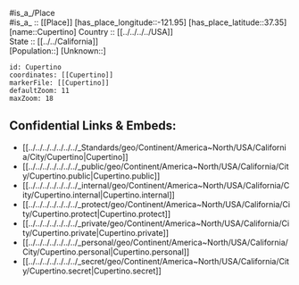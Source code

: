 ﻿---
location: [37.35,-121.95] 
mapzoom: [7,12] 
mapmarker: city 
type: City
tags:
- geo/City


SpocWebEntityId: 29690
isDeleted: false
confidential: public

---
#is_a_/Place  
#is_a_ :: [[Place]] 
[has_place_longitude::-121.95] 
[has_place_latitude::37.35] 
[name::Cupertino] 
Country :: [[../../../../USA]]  
State :: [[../../California]]  
[Population::] 
[Unknown::] 


```leaflet
id: Cupertino
coordinates: [[Cupertino]] 
markerFile: [[Cupertino]] 
defaultZoom: 11 
maxZoom: 18
```


## Confidential Links & Embeds: 
- [[../../../../../../../_Standards/geo/Continent/America~North/USA/California/City/Cupertino|Cupertino]] 
- [[../../../../../../../_public/geo/Continent/America~North/USA/California/City/Cupertino.public|Cupertino.public]] 
- [[../../../../../../../_internal/geo/Continent/America~North/USA/California/City/Cupertino.internal|Cupertino.internal]] 
- [[../../../../../../../_protect/geo/Continent/America~North/USA/California/City/Cupertino.protect|Cupertino.protect]] 
- [[../../../../../../../_private/geo/Continent/America~North/USA/California/City/Cupertino.private|Cupertino.private]] 
- [[../../../../../../../_personal/geo/Continent/America~North/USA/California/City/Cupertino.personal|Cupertino.personal]] 
- [[../../../../../../../_secret/geo/Continent/America~North/USA/California/City/Cupertino.secret|Cupertino.secret]] 
